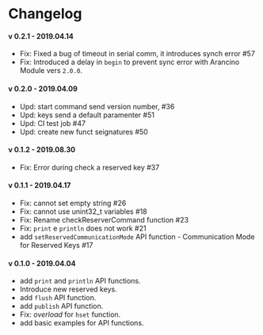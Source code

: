 # Changelog

#### v 0.2.1 - 2019.04.14
* Fix: Fixed a bug of timeout in serial comm, it introduces synch error #57
* Fix: Introduced a delay in `begin` to prevent sync error with Arancino Module vers `2.0.0`.

#### v 0.2.0 - 2019.04.09
* Upd: start command send version number, #36
* Upd: keys send a default paramenter #51
* Upd: CI test job #47
* Upd: create new funct seignatures #50

#### v 0.1.2 - 2019.08.30
* Fix: Error during check a reserved key #37

#### v 0.1.1 - 2019.04.17
* Fix: cannot set empty string #26
* Fix: cannot use unint32_t variables #18
* Fix: Rename checkReserverCommand function  #23
* Fix: `print` e `println` does not work #21
* add `setReservedCommunicationMode` API function - Communication Mode for Reserved Keys #17

#### v 0.1.0 - 2019.04.04
* add `print` and `println` API functions.
* Introduce new reserved keys.
* add `flush` API function.
* add `publish` API function.
* Fix: _overload_ for `hset` function.
* add basic examples for API functions.
